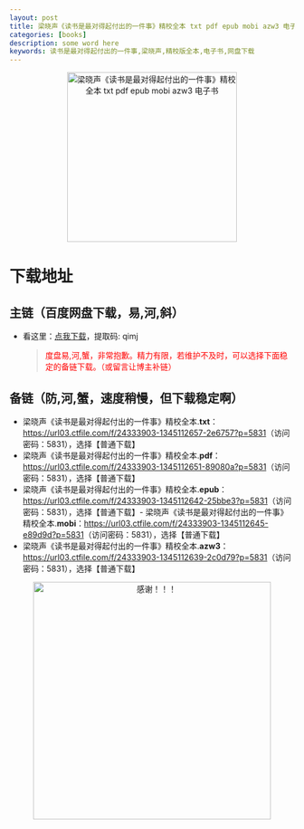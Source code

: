 ```yaml
---
layout: post
title: 梁晓声《读书是最对得起付出的一件事》精校全本 txt pdf epub mobi azw3 电子书网盘下载
categories: [books]
description: some word here
keywords: 读书是最对得起付出的一件事,梁晓声,精校版全本,电子书,网盘下载
---
```


<div align="center"><img src="https://qweree.cn/wp-content/uploads/2024/08/s29203200-tuya.jpg" alt="梁晓声《读书是最对得起付出的一件事》精校全本 txt pdf epub mobi azw3 电子书" width="300px" height="auto"></div>

# 下载地址

## 主链（百度网盘下载，易,河,斜）

- 看这里：[点我下载](https://pan.baidu.com/s/1iMXUbSbtZQZjDcqDmnWUyw?pwd=qimj)，提取码: qimj

  > <p style="color:red" >度盘易,河,蟹，非常抱歉。精力有限，若维护不及时，可以选择下面稳定的备链下载。（或留言让博主补链）</p>

## 备链（防,河,蟹，速度稍慢，但下载稳定啊）

- 梁晓声《读书是最对得起付出的一件事》精校全本.**txt**：<https://url03.ctfile.com/f/24333903-1345112657-2e6757?p=5831>（访问密码：5831），选择【普通下载】
- 梁晓声《读书是最对得起付出的一件事》精校全本.**pdf**：<https://url03.ctfile.com/f/24333903-1345112651-89080a?p=5831>（访问密码：5831），选择【普通下载】
- 梁晓声《读书是最对得起付出的一件事》精校全本.**epub**：<https://url03.ctfile.com/f/24333903-1345112642-25bbe3?p=5831>（访问密码：5831），选择【普通下载】- 梁晓声《读书是最对得起付出的一件事》精校全本.**mobi**：<https://url03.ctfile.com/f/24333903-1345112645-e89d9d?p=5831>（访问密码：5831），选择【普通下载】
- 梁晓声《读书是最对得起付出的一件事》精校全本.**azw3**：<https://url03.ctfile.com/f/24333903-1345112639-2c0d79?p=5831>（访问密码：5831），选择【普通下载】

<div align="center"><img src="https://pic.imgdb.cn/item/661246bf68eb935713c7f81c.gif" alt="感谢！！！" width="420px" height="auto"/></div>
